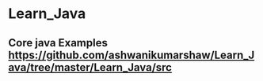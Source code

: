 # Learn_Java
## Core java Examples https://github.com/ashwanikumarshaw/Learn_Java/tree/master/Learn_Java/src
